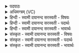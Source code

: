 <details><summary>पदपाठः</summary>

ए॒षः। ते॒। गा॒य॒त्रः। भा॒गः। इति॑। मे॒। सोमा॑य। ब्रू॒ता॒त्। ए॒षः। ते॒। त्रैष्टु॑भः। त्रैस्तु॑भ॒ इति त्रैऽस्तु॑भः। भा॒गः। इति॑। मे॒। सोमा॑य। ब्रू॒ता॒त्। ए॒षः। ते॒। जाग॑तः। भा॒गः। इति॑। मे॒। सोमा॑य। ब्रू॒ता॒त्। छ॒न्दो॒ना॒माना॒मिति॑ छन्दःऽना॒माना॑म्। साम्रा॑ज्य॒मिति॒ साम्ऽरा॑ज्यम्। ग॒च्छ॒। इति॑। मे॒। सोमा॑य। ब्रू॒ता॒त्। आ॒स्मा॒कः। अ॒सि॒। शु॒क्रः। ते॒। ग्रह्यः॑। वि॒चित॒ इति॑ वि॒ऽचितः॑। त्वा॒। वि। चि॒न्व॒न्तु॒। २४।
</details>

<details><summary>अधिमन्त्रम् (VC)</summary>

- यज्ञो देवता
- वत्स ऋषिः
- ब्राह्मी जगती याजुषी पङ्क्तिः
- निषादः, पञ्चमः
</details>

<details><summary>हिन्दी - स्वामी दयानन्द सरस्वती  - विषयः</summary>

किसके प्रतिपादन के लिये ज्ञान की इच्छा करनेहारा विद्वानों को पूछे, इस विषय का उपदेश अगले मन्त्र में किया है ॥
</details>

<details><summary>हिन्दी - स्वामी दयानन्द सरस्वती  - पदार्थः</summary>

पदार्थान्वयभाषाः -  हे विद्वन् ! तू कौन इस यज्ञ का (गायत्रः) वेदस्थ गायत्री छन्दयुक्त मन्त्रों के समूहों से प्रतिपादित (भागः) सेवने योग्य भाग है, (इति) इस प्रकार विद्वान् से पूछ। जैसे वह विद्वान् (ते) तुझ को उस यज्ञ का यह प्रत्यक्ष भाग है, (इति) इसी प्रकार से (सोमाय) पदार्थविद्या सम्पादन करनेवाले (मे) मेरे लिये (ब्रूतात्) कहे। तू कौन इस यज्ञ का (त्रैष्टुभः) त्रिष्टुप् छन्द से प्रतिपादित (भागः) भाग है, (इति) इसी प्रकार विद्वान् से पूछ। जैसे वह (ते) तुझको उस यज्ञ का (एषः) यह भाग है, (इति) इसी प्रकार प्रत्यक्षता से समाधान (सोमाय) उत्तम रस के सम्पादन करनेवाले (मे) मेरे लिये (ब्रूतात्) कहे। तू कौन इस यज्ञ का (जागतः) जगती छन्द से कथित (भागः) अंश है, (इति) इस प्रकार आप्त से पूछ। जैसे वह (ते) तुझ को उस यज्ञ का (एषः) यह प्रसिद्ध भाग है, (इति) इसी प्रकार (सोमाय) पदार्थविद्या को सम्पादन करनेवाले (मे) मेरे लिये उत्तर (ब्रूतात्) कहे। जैसे आप (छन्दोनामानाम्) उष्णिग् आदि छन्दों के मध्य में कहे हुए यज्ञ के उपदेश में (साम्राज्यम्) भले प्रकार राज्य को (गच्छ) प्राप्त हो (इति) इसी प्रकार (सोमाय) ऐश्वर्य्ययुक्त (मे) मेरे लिये सार्वभौम राज्य की प्राप्ति होने का उपाय (ब्रूतात्) कहिये और जिस कारण आप (आस्माकाः) हम लोगों को (शुक्रः) पवित्र करनेवाले उपदेशक (असि) हैं, वैसे मैं (ते) आपके (ग्रह्यः) ग्रहण करने योग्य (विचितः) उत्तम-उत्तम धनादि द्रव्य और गुणों से संयुक्त शिष्य हूँ। आप मुझको सब गुणों से बढ़ाइये, इस कारण मैं (त्वा) आपको वृद्धियुक्त करता हूँ और सब मनुष्य (त्वा) आप वा इस यज्ञ तथा मुझको (विचिन्वन्तु) वृद्धियुक्त करें ॥२४॥
</details>

<details><summary>हिन्दी - स्वामी दयानन्द सरस्वती  - भावार्थः</summary>

भावार्थभाषाः -  इस मन्त्र में वाचकलुप्तोपमालङ्कार है। मनुष्य लोग विद्वानों से पूछकर सब विद्याओं का ग्रहण करें तथा विद्वान् लोग इन विद्याओं का यथावत् ग्रहण करावें। परस्पर अनुग्रह करने वा कराने से सब वृद्धियों को प्राप्त होकर विद्या और चक्रवर्त्ति आदि राज्य को सेवन करें ॥२४॥
</details>

<details><summary>संस्कृत - स्वामी दयानन्द सरस्वती  - विषयः</summary>

किं प्रतिपादनाय जिज्ञासुर्विदुषः पृच्छेदित्युपदिश्यते ॥
</details>

<details><summary>संस्कृत - स्वामी दयानन्द सरस्वती  - पदार्थः</summary>

पदार्थान्वयभाषाः -  हे विद्वंस्त्वं विद्वांसं प्रति कोऽस्य यज्ञस्य गायत्रो भागोऽस्तीति पृच्छ, स विद्वान् ते तवैषोऽयमस्तीति मे मह्यं सोमायैतं ब्रूताद् ब्रवीतूपदिशतु। कोऽस्य यज्ञस्य त्रैष्टुभो भागोऽस्तीति त्वं पृच्छ, स ते तवैषोऽयमस्तीति समक्षे खल्वेतं मे मह्यं सोमाय ब्रूतात्। कोऽस्य यज्ञस्य जागतो भागोऽस्तीति त्वं पृच्छ, स ते तवैषोऽयमस्तीति प्रसिद्ध्यैतं सोमाय मे मह्यं ब्रूतात्। यथा भवांश्छन्दोनामानामुष्णिगादीनां छन्दसां मध्ये प्रतिपादितस्य यज्ञस्योपदेशे साम्राज्यं गच्छतु, तथैवैतेषामेनं सोमाय मे मह्यं ब्रूतात्। यस्त्वमास्माकः शुक्रोऽसि तस्मात् ते तवाहं विचितो ग्रह्योऽस्मि, त्वं मां सर्वैरेतैर्विचिनुहि, अहं त्वां विचिनोम्येव, सोऽपि सर्वे त्वामेतं यज्ञं मां च विचिन्वन्तु वर्धयन्तु ॥२४॥
</details>

<details><summary>संस्कृत - स्वामी दयानन्द सरस्वती  - भावार्थः</summary>

भावार्थभाषाः -  अत्र वाचकलुप्तोपमालङ्कारः। मनुष्या विद्वद्भ्यः पृष्ट्वा सर्वा विद्याः संगृह्णीरन्। विद्वांसः खल्वेताः संग्राहयन्तु, परस्परमनुग्राह्यानुग्राहकभावेन वर्त्तित्वा सर्वे वृद्धिं प्राप्य चक्रवर्त्तिराज्यं सेवेरन्निति ॥२४॥
</details>